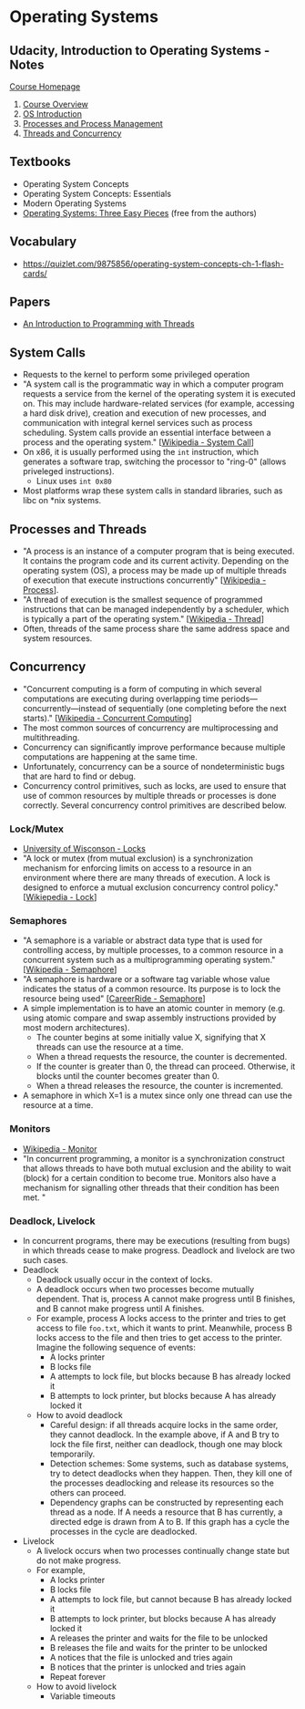 # Operating Systems

## Udacity, Introduction to Operating Systems - Notes
[Course Homepage](https://www.udacity.com/course/introduction-to-operating-systems--ud923)

1. [Course Overview](https://docs.google.com/document/d/1NHgibsFIYxuzP6F-MUfdp7960ryAcPkuZmwCSgiys5A/pub)
2. [OS Introduction](https://docs.google.com/document/d/1ArRpNXkm4q2-OBP9RWjT5LhYdC0TwLwKnUqSNhL9JVE/pub)
3. [Processes and Process Management](https://docs.google.com/document/d/1egz8qH27XD6c4QYzd9akeO_0e-AvlCjzLkfZQfsn_nE/pub)
4. [Threads and Concurrency](https://docs.google.com/document/d/1LKAnbB42pv-bpr3QhqHgELdGkE7FUwSSWSozAP4DoDo/pub)

## Textbooks
* Operating System Concepts
* Operating System Concepts: Essentials
* Modern Operating Systems
* [Operating Systems: Three Easy Pieces](http://pages.cs.wisc.edu/~remzi/OSTEP/) (free from the authors)

## Vocabulary
* https://quizlet.com/9875856/operating-system-concepts-ch-1-flash-cards/

## Papers
* [An Introduction to Programming with Threads](https://s3.amazonaws.com/content.udacity-data.com/courses/ud923/references/ud923-birrell-paper.pdf)

## System Calls
* Requests to the kernel to perform some privileged operation
* "A system call is the programmatic way in which a computer program requests a service from the kernel of the operating system it is executed on. This may include hardware-related services (for example, accessing a hard disk drive), creation and execution of new processes, and communication with integral kernel services such as process scheduling. System calls provide an essential interface between a process and the operating system." [[Wikipedia - System Call](https://en.wikipedia.org/wiki/System_call)]
* On x86, it is usually performed using the `int` instruction, which generates a software trap, switching the processor to "ring-0" (allows priveleged instructions).
    * Linux uses `int 0x80`
* Most platforms wrap these system calls in standard libraries, such as libc on \*nix systems.

## Processes and Threads
* "A process is an instance of a computer program that is being executed. It contains the program code and its current activity. Depending on the operating system (OS), a process may be made up of multiple threads of execution that execute instructions concurrently" [[Wikipedia - Process](https://en.wikipedia.org/wiki/Process_(computing))].
* "A thread of execution is the smallest sequence of programmed instructions that can be managed independently by a scheduler, which is typically a part of the operating system." [[Wikipedia - Thread](https://en.wikipedia.org/wiki/Thread_(computing))]
* Often, threads of the same process share the same address space and system resources.

## Concurrency
* "Concurrent computing is a form of computing in which several computations are executing during overlapping time periods—concurrently—instead of sequentially (one completing before the next starts)." [[Wikipedia - Concurrent Computing](https://en.wikipedia.org/wiki/Concurrent_computing)]
* The most common sources of concurrency are multiprocessing and multithreading.
* Concurrency can significantly improve performance because multiple computations are happening at the same time.
* Unfortunately, concurrency can be a source of nondeterministic bugs that are hard to find or debug.
* Concurrency control primitives, such as locks, are used to ensure that use of common resources by multiple threads or processes is done correctly. Several concurrency control primitives are described below.

### Lock/Mutex
* [University of Wisconson - Locks](http://pages.cs.wisc.edu/~remzi/OSTEP/threads-locks.pdf)
* "A lock or mutex (from mutual exclusion) is a synchronization mechanism for enforcing limits on access to a resource in an environment where there are many threads of execution. A lock is designed to enforce a mutual exclusion concurrency control policy." [[Wikiepedia - Lock](https://en.wikipedia.org/wiki/Lock_(computer_science))]

### Semaphores
* "A semaphore is a variable or abstract data type that is used for controlling access, by multiple processes, to a common resource in a concurrent system such as a multiprogramming operating system." [[Wikipedia - Semaphore](https://en.wikipedia.org/wiki/Semaphore_(programming))]
* "A semaphore is hardware or a software tag variable whose value indicates the status of a common resource. Its purpose is to lock the resource being used" [[CareerRide - Semaphore](http://www.careerride.com/OS-semaphore.aspx)]
* A simple implementation is to have an atomic counter in memory (e.g. using atomic compare and swap assembly instructions provided by most modern architectures).
    * The counter begins at some initially value X, signifying that X threads can use the resource at a time.
    * When a thread requests the resource, the counter is decremented.
    * If the counter is greater than 0, the thread can proceed. Otherwise, it blocks until the counter becomes greater than 0.
    * When a thread releases the resource, the counter is incremented.
* A semaphore in which X=1 is a mutex since only one thread can use the resource at a time.

### Monitors
* [Wikipedia - Monitor](https://en.wikipedia.org/wiki/Monitor_(synchronization))
* "In concurrent programming, a monitor is a synchronization construct that allows threads to have both mutual exclusion and the ability to wait (block) for a certain condition to become true. Monitors also have a mechanism for signalling other threads that their condition has been met. "

### Deadlock, Livelock
* In concurrent programs, there may be executions (resulting from bugs) in which threads cease to make progress. Deadlock and livelock are two such cases.
* Deadlock
  * Deadlock usually occur in the context of locks.
  * A deadlock occurs when two processes become mutually dependent. That is, process A cannot make progress until B finishes, and B cannot make progress until A finishes.
  * For example, process A locks access to the printer and tries to get access to file `foo.txt`, which it wants to print. Meanwhile, process B locks access to the file and then tries to get access to the printer. Imagine the following sequence of events:
      * A locks printer
      * B locks file
      * A attempts to lock file, but blocks because B has already locked it
      * B attempts to lock printer, but blocks because A has already locked it
   * How to avoid deadlock
     * Careful design: if all threads acquire locks in the same order, they cannot deadlock. In the example above, if A and B try to lock the file first, neither can deadlock, though one may block temporarily.
     * Detection schemes: Some systems, such as database systems, try to detect deadlocks when they happen. Then, they kill one of the processes deadlocking and release its resources so the others can proceed.
     * Dependency graphs can be constructed by representing each thread as a node. If A needs a resource that B has currently, a directed edge is drawn from A to B. If this graph has a cycle the processes in the cycle are deadlocked.
* Livelock
   * A livelock occurs when two processes continually change state but do not make progress.
   * For example,
      * A locks printer
      * B locks file
      * A attempts to lock file, but cannot because B has already locked it
      * B attempts to lock printer, but blocks because A has already locked it
      * A releases the printer and waits for the file to be unlocked
      * B releases the file and waits for the printer to be unlocked
      * A notices that the file is unlocked and tries again
      * B notices that the printer is unlocked and tries again
      * Repeat forever
   * How to avoid livelock
     * Variable timeouts
